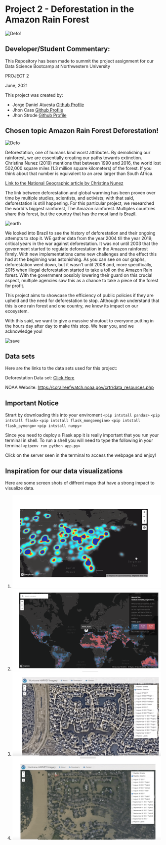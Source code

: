 # Project 2 - Deforestation in the Amazon Rain Forest 
![Defo1](https://media.giphy.com/media/eGNpmOUeIIYUB4P4Al/giphy.gif)
## Developer/Student Commentary: 
This Repository has been made to summit the project assignment for our Data Science Bootcamp at Northwestern University

PROJECT 2


June, 2021

This project was created by:

* Jorge Daniel Atuesta [Github Profile](https://github.com/danielatuesta55)
* Jhon Cass [Github Profile](https://github.com/cass-john)
* Jhon Strode [Github Profile](https://github.com/jdstrode)


## Chosen topic Amazon Rain Forest Deforestation!
![Defo](https://media.giphy.com/media/l378zCNZopqr11jt6/giphy.gif)

Deforestation, one of humans kind worst attributes. By demolishing our rainforest, we are essentially creating our paths towards extinction. Christina Nunez (2019) mentions that between 1990 and 2016, the world lost 502,000 square miles (1.3 million square kilometers) of the forest. If you think about that number is equivalent to an area larger than South Africa. 

[Link to the National Geographic article by Christina Nunez]( https://www.nationalgeographic.com/environment/article/deforestation#:~:text=Between%201990%20and%202016%2C%20the,study%20in%20the%20journal%20Nature)

The link between deforestation and global warming has been proven over time by multiple studies, scientists, and activists; with that said, deforestation is still happening. For this particular project, we researched the world's biggest rainforest, The Amazon rainforest. Multiples countries share this forest, but the country that has the most land is Brazil. 

![earth](https://media.giphy.com/media/lN9wakZ84b8tn7lUwy/giphy.gif)

We looked into Brazil to see the history of deforestation and their ongoing attempts to stop it. WE gather data from the year 2004 till the year 2019; critical years in the war against deforestation. It was not until 2003 that the government started to regulate deforestation in the Amazon rainforest firmly. With new implementations came new challenges and the effect this had at the beginning was astonishing. As you can see on our graphs, deforestation went down, but it wasn't until 2008 and, more specifically, 2015 when illegal deforestation started to take a toll on the Amazon Rain forest. With the government possibly lowering their guard on this crucial aspect, multiple agencies saw this as a chance to take a piece of the forest for profit.

This project aims to showcase the efficiency of public policies if they are upheld and the need for deforestation to stop. Although we understand that this is one rain forest and one country, we know its impact on our ecosystem. 

With this said, we want to give a massive shoutout to everyone putting in the hours day after day to make this stop. We hear you, and we acknowledge you! 

![save](https://media.giphy.com/media/8wDZGFONZeXi5nBZns/giphy.gif)

## Data sets
Here are the links to the data sets used for this project:

Deforestation Data set: [Click Here](https://www.kaggle.com/mbogernetto/brazilian-amazon-rainforest-degradation)


NOAA Website: https://coralreefwatch.noaa.gov/crtr/data_resources.php

## Important Notice

Strart by downloading this into your enviroment 
`<pip intstall pandas>`
`<pip intstall flask>`
`<pip intstall flask_mongoengine>`
`<pip intstall flask_pymongo>`
`<pip intstall numpy>`

Since you need to deploy a Flask app it is really important that you run your terminal in shell. To run a shell you will need to type the following in your terminal `<pipenv run python app.py>`

Click on the server seen in the terminal to access the webpage and enjoy! 






## Inspiration for our data visualizations

Here are some screen shots of diffrent maps that have a strong impact to visualize data.

1. ![inspiration1](Images/1.png)
2. ![inspiration2](Images/2.png)
3. ![inspiration3](Images/3.png)
4. ![inspiration4](Images/4.png)
